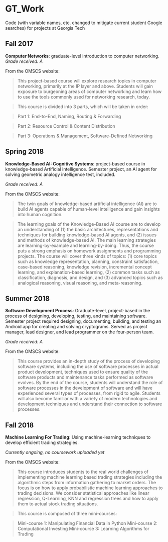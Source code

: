 # GT_Work
Code (with variable names, etc. changed to mitigate current student Google searches) for projects at Georgia Tech

## Fall 2017

**Computer Networks**: graduate-level introduction to computer networking.
*Grade received: A*

From the OMSCS website:

> This project-based course will explore research topics in computer networking, primarily at the IP layer and above. Students will gain exposure to burgeoning areas of computer networking and learn how to use the tools commonly used for networking research, today.  

>This course is divided into 3 parts, which will be taken in order:

>Part 1: End-to-End, Naming, Routing & Forwarding

>Part 2: Resource Control & Content Distribution

>Part 3: Operations & Management, Software-Defined Networking

## Spring 2018

**Knowledge-Based AI: Cognitive Systems**: project-based course in knowledge-based Artificial intelligence. Semester project, an AI agent for solving geometric analogy intelligence test, included.

*Grade received: A*

From the OMSCS website:

>The twin goals of knowledge-based artificial intelligence (AI) are to build AI agents capable of human-level intelligence and gain insights into human cognition.  

>The learning goals of the Knowledge-Based AI course are to develop an understanding of (1) the basic architectures, representations and techniques for building knowledge-based AI agents, and (2) issues and methods of knowledge-based AI. The main learning strategies are learning-by-example and learning-by-doing. Thus, the course puts a strong emphasis on homework assignments and programming projects. The course will cover three kinds of topics: (1) core topics such as knowledge representation, planning, constraint satisfaction, case-based reasoning, knowledge revision, incremental concept learning, and explanation-based learning, (2) common tasks such as classification, diagnosis, and design, and (3) advanced topics such as analogical reasoning, visual reasoning, and meta-reasoning.

## Summer 2018

**Software Development Process**: Graduate-level, project-based in the process of designing, developing, testing, and maintaining software. Semester project required designing, documenting, building, and testing an Android app for creating and solving cryptograms. Served as project manager, lead designer, and lead programmer on the four-person team.

*Grade received: A*

From the OMSCS website:

>This course provides an in-depth study of the process of developing software systems, including the use of software processes in actual product development, techniques used to ensure quality of the software products and maintenance tasks performed as software evolves. By the end of the course, students will understand the role of software processes in the development of software and will have experienced several types of processes, from rigid to agile. Students will also become familiar with a variety of modern technologies and development techniques and understand their connection to software processes.

## Fall 2018

**Machine Learning For Trading**: Using machine-learning techniques to develop efficient trading strategies.

*Currently ongoing, no coursework uploaded yet*

From the OMSCS website:

>This course introduces students to the real world challenges of implementing machine learning based trading strategies including the algorithmic steps from information gathering to market orders. The focus is on how to apply probabilistic machine learning approaches to trading decisions. We consider statistical approaches like linear regression, Q-Learning, KNN and regression trees and how to apply them to actual stock trading situations.

>This course is composed of three mini-courses:

>Mini-course 1: Manipulating Financial Data in Python
>Mini-course 2: Computational Investing
>Mini-course 3: Learning Algorithms for Trading
